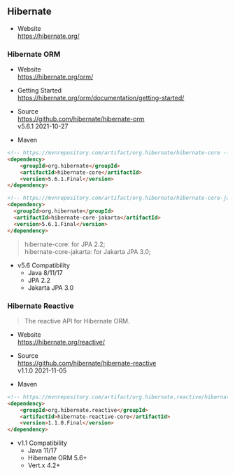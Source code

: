 
## Hibernate

- Website  
  https://hibernate.org/

### Hibernate ORM

- Website  
  https://hibernate.org/orm/

- Getting Started  
  https://hibernate.org/orm/documentation/getting-started/

- Source  
  https://github.com/hibernate/hibernate-orm  
  v5.6.1 2021-10-27

- Maven
```html
<!-- https://mvnrepository.com/artifact/org.hibernate/hibernate-core -->
<dependency>
    <groupId>org.hibernate</groupId>
    <artifactId>hibernate-core</artifactId>
    <version>5.6.1.Final</version>
</dependency>

<!-- https://mvnrepository.com/artifact/org.hibernate/hibernate-core-jakarta -->
<dependency>
  <groupId>org.hibernate</groupId>
  <artifactId>hibernate-core-jakarta</artifactId>
  <version>5.6.1.Final</version>
</dependency>
```
> hibernate-core: for JPA 2.2;  
> hibernate-core-jakarta: for Jakarta JPA 3.0;  

- v5.6 Compatibility
  - Java 8/11/17
  - JPA 2.2
  - Jakarta JPA 3.0


### Hibernate Reactive
> The reactive API for Hibernate ORM.

- Website  
  https://hibernate.org/reactive/

- Source  
  https://github.com/hibernate/hibernate-reactive  
  v1.1.0 2021-11-05

- Maven
```html
<!-- https://mvnrepository.com/artifact/org.hibernate.reactive/hibernate-reactive-core -->
<dependency>
    <groupId>org.hibernate.reactive</groupId>
    <artifactId>hibernate-reactive-core</artifactId>
    <version>1.1.0.Final</version>
</dependency>
```

- v1.1 Compatibility
  - Java 11/17
  - Hibernate ORM 5.6+
  - Vert.x 4.2+

